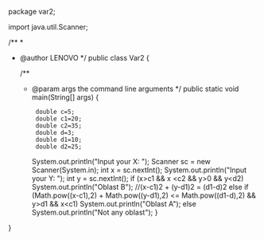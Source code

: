 package var2;

import java.util.Scanner;

/**
 *
 * @author LENOVO
 */
public class Var2 {

    /**
     * @param args the command line arguments
     */
    public static void main(String[] args) {
      
            double c=5;
            double c1=20;
            double c2=35;
            double d=3;
            double d1=10;
            double d2=25; 
        System.out.println("Input your X: ");
        Scanner sc = new Scanner(System.in);
        int x = sc.nextInt();
        System.out.println("Input your Y: ");
        int y = sc.nextInt();
        if (x>c1 && x <c2 && y>0 && y<d2)
            System.out.println("Oblast B");
       //(x-c1)2 + (y-d1)2 = (d1-d)2
      else if (Math.pow((x-c1),2) + Math.pow((y-d1),2) <= Math.pow((d1-d),2) && y>d1 && x<c1)
       System.out.println("Oblast A");
      else System.out.println("Not any oblast");
    }
    
}

